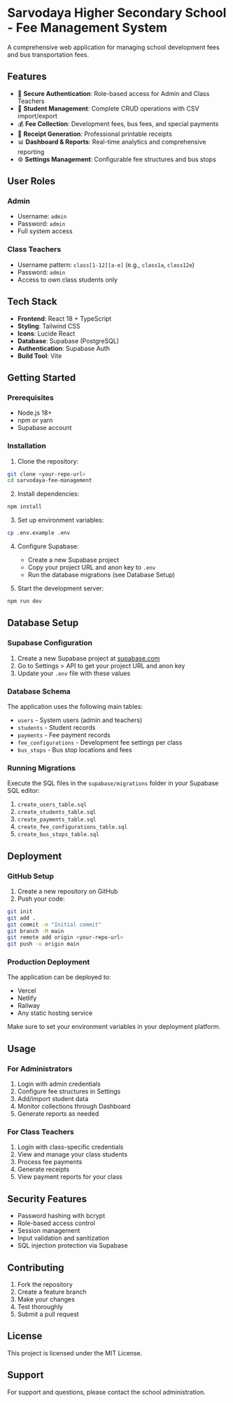 # Sarvodaya Higher Secondary School - Fee Management System

A comprehensive web application for managing school development fees and bus transportation fees.

## Features

- 🔐 **Secure Authentication**: Role-based access for Admin and Class Teachers
- 👥 **Student Management**: Complete CRUD operations with CSV import/export
- 💰 **Fee Collection**: Development fees, bus fees, and special payments
- 📄 **Receipt Generation**: Professional printable receipts
- 📊 **Dashboard & Reports**: Real-time analytics and comprehensive reporting
- ⚙️ **Settings Management**: Configurable fee structures and bus stops

## User Roles

### Admin
- Username: `admin`
- Password: `admin`
- Full system access

### Class Teachers
- Username pattern: `class[1-12][a-e]` (e.g., `class1a`, `class12e`)
- Password: `admin`
- Access to own class students only

## Tech Stack

- **Frontend**: React 18 + TypeScript
- **Styling**: Tailwind CSS
- **Icons**: Lucide React
- **Database**: Supabase (PostgreSQL)
- **Authentication**: Supabase Auth
- **Build Tool**: Vite

## Getting Started

### Prerequisites

- Node.js 18+ 
- npm or yarn
- Supabase account

### Installation

1. Clone the repository:
```bash
git clone <your-repo-url>
cd sarvodaya-fee-management
```

2. Install dependencies:
```bash
npm install
```

3. Set up environment variables:
```bash
cp .env.example .env
```

4. Configure Supabase:
   - Create a new Supabase project
   - Copy your project URL and anon key to `.env`
   - Run the database migrations (see Database Setup)

5. Start the development server:
```bash
npm run dev
```

## Database Setup

### Supabase Configuration

1. Create a new Supabase project at [supabase.com](https://supabase.com)
2. Go to Settings > API to get your project URL and anon key
3. Update your `.env` file with these values

### Database Schema

The application uses the following main tables:
- `users` - System users (admin and teachers)
- `students` - Student records
- `payments` - Fee payment records
- `fee_configurations` - Development fee settings per class
- `bus_stops` - Bus stop locations and fees

### Running Migrations

Execute the SQL files in the `supabase/migrations` folder in your Supabase SQL editor:

1. `create_users_table.sql`
2. `create_students_table.sql`
3. `create_payments_table.sql`
4. `create_fee_configurations_table.sql`
5. `create_bus_stops_table.sql`

## Deployment

### GitHub Setup

1. Create a new repository on GitHub
2. Push your code:
```bash
git init
git add .
git commit -m "Initial commit"
git branch -M main
git remote add origin <your-repo-url>
git push -u origin main
```

### Production Deployment

The application can be deployed to:
- Vercel
- Netlify
- Railway
- Any static hosting service

Make sure to set your environment variables in your deployment platform.

## Usage

### For Administrators

1. Login with admin credentials
2. Configure fee structures in Settings
3. Add/import student data
4. Monitor collections through Dashboard
5. Generate reports as needed

### For Class Teachers

1. Login with class-specific credentials
2. View and manage your class students
3. Process fee payments
4. Generate receipts
5. View payment reports for your class

## Security Features

- Password hashing with bcrypt
- Role-based access control
- Session management
- Input validation and sanitization
- SQL injection protection via Supabase

## Contributing

1. Fork the repository
2. Create a feature branch
3. Make your changes
4. Test thoroughly
5. Submit a pull request

## License

This project is licensed under the MIT License.

## Support

For support and questions, please contact the school administration.